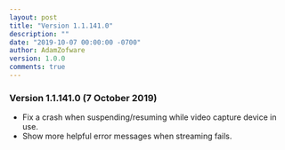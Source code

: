```yaml
---
layout: post
title: "Version 1.1.141.0"
description: ""
date: "2019-10-07 00:00:00 -0700"
author: AdamZofware
version: 1.0.0
comments: true
---
```


### Version 1.1.141.0 (7 October 2019)
* Fix a crash when suspending/resuming while video capture device in use.
* Show more helpful error messages when streaming fails.

